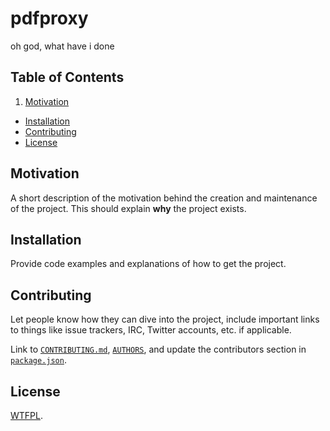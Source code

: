 # pdfproxy

oh god, what have i done

## Table of Contents

1. [Motivation](#motivation)
- [Installation](#installation)
- [Contributing](#contributing)
- [License](#license)

## Motivation

A short description of the motivation behind the creation and maintenance of the project. This should explain **why** the project exists.

## Installation

Provide code examples and explanations of how to get the project.

## Contributing

Let people know how they can dive into the project, include important links to things like issue trackers, IRC, Twitter accounts, etc. if applicable.

Link to [`CONTRIBUTING.md`](https://github.com/danielsmc/pdfproxy/blob/master/CONTRIBUTING.md), [`AUTHORS`](https://github.com/danielsmc/pdfproxy/blob/master/AUTHORS), and update the contributors section in [`package.json`](https://github.com/danielsmc/pdfproxy/blob/master/package.json).

## License

[WTFPL](https://raw.githubusercontent.com/danielsmc/pdfproxy/master/LICENSE).
